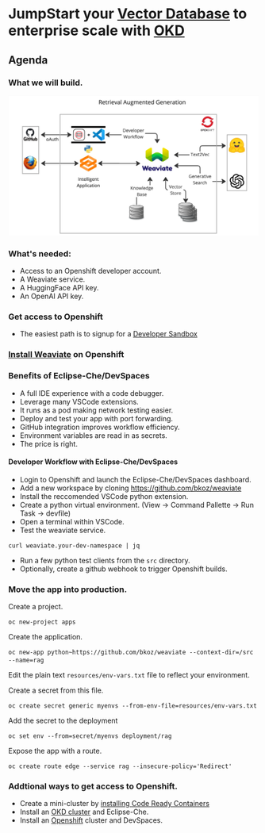 # JumpStart your [Vector Database](https://weaviate.io/) to enterprise scale with [OKD](httos://okd.io)

## Agenda

### What we will build.
![rag-demo](images/retrieval-augmented-generation.jpg "retrieval augmented generative search")

### What's needed:
- Access to an Openshift developer account.
- A Weaviate service.
- A HuggingFace API key.
- An OpenAI API key.

### Get access to Openshift
- The easiest path is to signup for a [Developer Sandbox](https://developers.redhat.com/developer-sandbox)

### [Install Weaviate](install-weaviate.md) on Openshift

### Benefits of Eclipse-Che/DevSpaces
- A full IDE experience with a code debugger.
- Leverage many VSCode extensions.
- It runs as a pod making network testing easier.
- Deploy and test your app with port forwarding.
- GitHub integration improves workflow efficiency.
- Environment variables are read in as secrets.
- The price is right.

#### Developer Workflow with Eclipse-Che/DevSpaces
- Login to Openshift and launch the Eclipse-Che/DevSpaces dashboard.
- Add a new workspace by cloning https://github.com/bkoz/weaviate
- Install the reccomended VSCode python extension.
- Create a python virtual environment. (View -> Command Pallette -> Run Task -> devfile)
- Open a terminal within VSCode.
- Test the weaviate service.
```
curl weaviate.your-dev-namespace | jq
```
- Run a few python test clients from the `src` directory.
- Optionally, create a github webhook to trigger Openshift builds.

### Move the app into production.
Create a project.
```
oc new-project apps
```
Create the application.
```
oc new-app python~https://github.com/bkoz/weaviate --context-dir=/src --name=rag
```

Edit the plain text `resources/env-vars.txt` file to reflect your environment.

Create a secret from this file.
```
oc create secret generic myenvs --from-env-file=resources/env-vars.txt
```

Add the secret to the deployment
```
oc set env --from=secret/myenvs deployment/rag
```

Expose the app with a route.
```
oc create route edge --service rag --insecure-policy='Redirect'
```
### Addtional ways to get access to Openshift.
- Create a mini-cluster by [installing Code Ready Containers](https://www.okd.io/crc/)
- Install an [OKD cluster](https://www.okd.io/installation/) and Eclipse-Che.
- Install an [Openshift](https://www.redhat.com/en/technologies/cloud-computing/openshift) cluster and DevSpaces.
